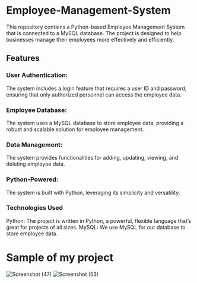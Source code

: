 # Employee-Management-System
This repository contains a Python-based Employee Management System that is connected to a MySQL database. The project is designed to help businesses manage their employees more effectively and efficiently.

## Features
### User Authentication:
The system includes a login feature that requires a user ID and password, ensuring that only authorized personnel can access the employee data.

### Employee Database:
The system uses a MySQL database to store employee data, providing a robust and scalable solution for employee management.

### Data Management:
The system provides functionalities for adding, updating, viewing, and deleting employee data.

### Python-Powered:
The system is built with Python, leveraging its simplicity and versatility.

### Technologies Used
Python: The project is written in Python, a powerful, flexible language that’s great for projects of all sizes. MySQL: We use MySQL for our database to store employee data.

# Sample of my project
![Screenshot (47)](https://github.com/ashishkumaryadav7/Employee-Management-System/assets/139031386/cbba593e-6c5e-4f84-b693-36a5898d735a)
![Screenshot (53)](https://github.com/ashishkumaryadav7/Employee-Management-System/assets/139031386/394b5dde-3f4c-4e14-9dbd-9fa2c8c1132e)
